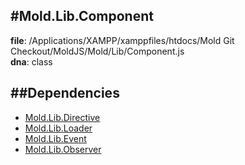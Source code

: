 
#Mold.Lib.Component
---------------------------------------

__file__: /Applications/XAMPP/xamppfiles/htdocs/Mold Git Checkout/MoldJS/Mold/Lib/Component.js  
__dna__: class  


	






##Dependencies
--------------

* [Mold.Lib.Directive](../../Mold/Lib/Directive.md) 
* [Mold.Lib.Loader](../../Mold/Lib/Loader.md) 
* [Mold.Lib.Event](../../Mold/Lib/Event.md) 
* [Mold.Lib.Observer](../../Mold/Lib/Observer.md) 



 

 


 



		

